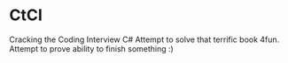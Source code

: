 # CtCI
Cracking the Coding Interview C#
Attempt to solve that terrific book 4fun.
Attempt to prove ability to finish something :)
